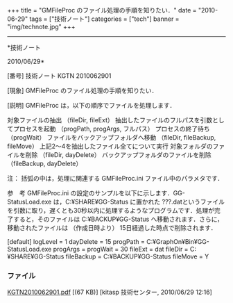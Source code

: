 ﻿+++
title = "GMFileProc のファイル処理の手順を知りたい．"
date = "2010-06-29"
tags = ["技術ノート"]
categories = ["tech"]
banner = "img/technote.jpg"
+++

-----------------------------------------------------------------------------------------------------------------------------

*技術ノート

2010/06/29*


[番号]
技術ノート KGTN 2010062901

[現象]
GMFileProc のファイル処理の手順を知りたい．

[説明]
GMFileProc は，以下の順序でファイルを処理します．

対象ファイルの抽出 （fileDir, fileExt）
抽出したファイルのフルパスを引数としてプロセスを起動 （progPath,
progArgs, フルパス）
プロセスの終了待ち （progWait）
ファイルをバックアップフォルダへ移動 （fileDir, fileBackup, fileMove）
上記2〜4を抽出したファイル全てについて実行
対象フォルダのファイルを削除 （fileDir, dayDelete）
バックアップフォルダのファイルを削除 （fileBackup, dayDelete）

注： 括弧の中は，処理に関連する GMFileProc.ini
ファイル中のパラメタです．

参　考
GMFileProc.ini の設定のサンプルを以下に示します．GG-StatusLoad.exe
は，C:¥SHARE¥GG-Status に置かれた
???.datというファイルを引数に取り，遅くとも30秒以内に処理するようなプログラムです．処理が完了すると，そのファイルは
C:¥BACKUP¥GG-Status へ移動されます．さらに，移動されたファイルは
（作成日時より） 15日経過した時点で削除されます．

[default]
logLevel = 1
dayDelete = 15
progPath = C:¥GraphOn¥Bin¥GG-StatusLoad.exe
progArgs =
progWait = 30
fileExt = dat
fileDir = C:¥SHARE¥GG-Status
fileBackup = C:¥BACKUP¥GG-Status
fileMove = Y


### ファイル

 
 


[KGTN2010062901.pdf](http://techreport.kitasp.net/attachments/download/212/KGTN2010062901.pdf)
 [(67 KB)] [kitasp 技術センター, 2010/06/29
12:16]


 


 


